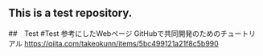 ## This is a test repository.
##　Test
#Test
参考にしたWebページ
GitHubで共同開発のためのチュートリアル
https://qiita.com/takeokunn/items/5bc499121a21f8c5b990
